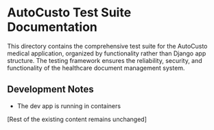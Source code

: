 # AutoCusto Test Suite Documentation

This directory contains the comprehensive test suite for the AutoCusto medical application, organized by functionality rather than Django app structure. The testing framework ensures the reliability, security, and functionality of the healthcare document management system.

## Development Notes

- The dev app is running in containers

[Rest of the existing content remains unchanged]